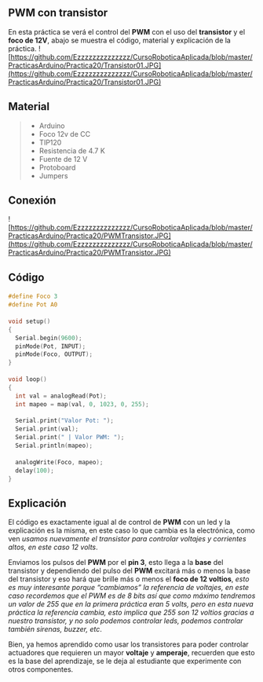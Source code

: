 ## PWM con transistor
En esta práctica se verá el control del **PWM** con el uso del **transistor** y el **foco de 12V**, abajo se muestra el código, material y explicación de la práctica.
![https://github.com/Ezzzzzzzzzzzzzz/CursoRoboticaAplicada/blob/master/PracticasArduino/Practica20/Transistor01.JPG](https://github.com/Ezzzzzzzzzzzzzz/CursoRoboticaAplicada/blob/master/PracticasArduino/Practica20/Transistor01.JPG)


## Material
> - Arduino
> - Foco 12v de CC
> - TIP120
> - Resistencia de 4.7 K
> - Fuente de 12 V
> - Protoboard
> - Jumpers

## Conexión
![https://github.com/Ezzzzzzzzzzzzzz/CursoRoboticaAplicada/blob/master/PracticasArduino/Practica20/PWMTransistor.JPG](https://github.com/Ezzzzzzzzzzzzzz/CursoRoboticaAplicada/blob/master/PracticasArduino/Practica20/PWMTransistor.JPG)

## Código
```c
#define Foco 3
#define Pot A0

void setup()
{
  Serial.begin(9600);
  pinMode(Pot, INPUT);
  pinMode(Foco, OUTPUT);
}

void loop()
{
  int val = analogRead(Pot);
  int mapeo = map(val, 0, 1023, 0, 255);
  
  Serial.print("Valor Pot: ");
  Serial.print(val);
  Serial.print(" | Valor PWM: ");
  Serial.println(mapeo);
  
  analogWrite(Foco, mapeo);
  delay(100);
}
```
## Explicación
El código es exactamente igual al de control de **PWM** con un led y la explicación es la misma, en este caso lo que cambia es la electrónica, como ven *usamos nuevamente el transistor para controlar voltajes y corrientes altos, en este caso 12 volts*.

Enviamos los pulsos del **PWM** por el **pin 3**, esto llega a la **base** del transistor y dependiendo del pulso del **PWM** excitará más o menos la base del transistor y eso hará que brille más o menos el **foco de 12 voltios**, *esto es muy interesante porque “cambiamos” la referencia de voltajes, en este caso recordemos que el PWM es de 8 bits así que como máximo tendremos un valor de 255 que en la primera práctica eran 5 volts, pero en esta nueva práctica la referencia cambia, esto implica que 255 son 12 voltios gracias a nuestro transistor, y no solo podemos controlar leds, podemos controlar también sirenas, buzzer, etc*.

Bien, ya hemos aprendido como usar los transistores para poder controlar actuadores que requieren un mayor **voltaje** y **amperaje**, recuerden que esto es la base del aprendizaje, se le deja al estudiante que experimente con otros componentes.

<!--stackedit_data:
eyJoaXN0b3J5IjpbLTE2ODI5MTMxMzIsMTU2MTM0MTE4LC0xMz
UxNzk5MTI0XX0=
-->